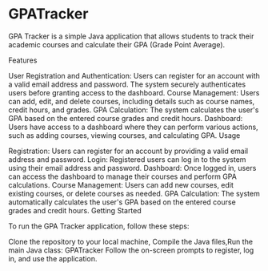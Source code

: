 # GPATracker
GPA Tracker is a simple Java application that allows students to track their academic courses and calculate their GPA (Grade Point Average).

Features

User Registration and Authentication: Users can register for an account with a valid email address and password. The system securely authenticates users before granting access to the dashboard.
Course Management: Users can add, edit, and delete courses, including details such as course names, credit hours, and grades.
GPA Calculation: The system calculates the user's GPA based on the entered course grades and credit hours.
Dashboard: Users have access to a dashboard where they can perform various actions, such as adding courses, viewing courses, and calculating GPA.
Usage

Registration: Users can register for an account by providing a valid email address and password.
Login: Registered users can log in to the system using their email address and password.
Dashboard: Once logged in, users can access the dashboard to manage their courses and perform GPA calculations.
Course Management: Users can add new courses, edit existing courses, or delete courses as needed.
GPA Calculation: The system automatically calculates the user's GPA based on the entered course grades and credit hours.
Getting Started

To run the GPA Tracker application, follow these steps:

Clone the repository to your local machine,
Compile the Java files,Run the main Java class: GPATracker
Follow the on-screen prompts to register, log in, and use the application.
